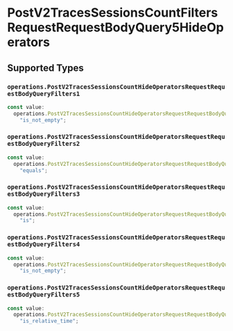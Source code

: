 # PostV2TracesSessionsCountFiltersRequestRequestBodyQuery5HideOperators


## Supported Types

### `operations.PostV2TracesSessionsCountHideOperatorsRequestRequestBodyQueryFilters1`

```typescript
const value:
  operations.PostV2TracesSessionsCountHideOperatorsRequestRequestBodyQueryFilters1 =
    "is_not_empty";
```

### `operations.PostV2TracesSessionsCountHideOperatorsRequestRequestBodyQueryFilters2`

```typescript
const value:
  operations.PostV2TracesSessionsCountHideOperatorsRequestRequestBodyQueryFilters2 =
    "equals";
```

### `operations.PostV2TracesSessionsCountHideOperatorsRequestRequestBodyQueryFilters3`

```typescript
const value:
  operations.PostV2TracesSessionsCountHideOperatorsRequestRequestBodyQueryFilters3 =
    "is";
```

### `operations.PostV2TracesSessionsCountHideOperatorsRequestRequestBodyQueryFilters4`

```typescript
const value:
  operations.PostV2TracesSessionsCountHideOperatorsRequestRequestBodyQueryFilters4 =
    "is_not_empty";
```

### `operations.PostV2TracesSessionsCountHideOperatorsRequestRequestBodyQueryFilters5`

```typescript
const value:
  operations.PostV2TracesSessionsCountHideOperatorsRequestRequestBodyQueryFilters5 =
    "is_relative_time";
```

